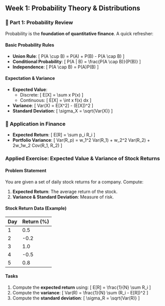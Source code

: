 ## **Week 1: Probability Theory & Distributions**

### **📌 Part 1: Probability Review**
Probability is the **foundation of quantitative finance**. A quick refresher:

#### **Basic Probability Rules**
- **Union Rule**: 
  \[ P(A \cup B) = P(A) + P(B) - P(A \cap B) \]
- **Conditional Probability**: 
  \[ P(A | B) = \frac{P(A \cap B)}{P(B)} \]
- **Independence**: 
  \[ P(A \cap B) = P(A)P(B) \]

#### **Expectation & Variance**
- **Expected Value**:
  - Discrete: \[ E[X] = \sum x P(x) \]
  - Continuous: \[ E[X] = \int x f(x) dx \]
- **Variance**:
  \[ Var(X) = E[X^2] - (E[X])^2 \]
- **Standard Deviation**:
  \[ \sigma_X = \sqrt{Var(X)} \]

### **📌 Application in Finance**
- **Expected Return**: 
  \[ E[R] = \sum p_i R_i \]
- **Portfolio Variance**: 
  \[ Var(R_p) = w_1^2 Var(R_1) + w_2^2 Var(R_2) + 2w_1w_2 Cov(R_1, R_2) \]

### **Applied Exercise: Expected Value & Variance of Stock Returns**
#### **Problem Statement**
You are given a set of daily stock returns for a company. Compute:
1. **Expected Return**: The average return of the stock.
2. **Variance & Standard Deviation**: Measure of risk.

#### **Stock Return Data (Example)**
| Day | Return (%) |
|----|-----------|
| 1  |  0.5      |
| 2  | -0.2      |
| 3  |  1.0      |
| 4  | -0.5      |
| 5  |  0.8      |

#### **Tasks**
1. Compute the **expected return** using:
   \[ E[R] = \frac{1}{N} \sum R_i \]
2. Compute the **variance**:
   \[ Var(R) = \frac{1}{N} \sum (R_i - E[R])^2 \]
3. Compute the **standard deviation**:
   \[ \sigma_R = \sqrt{Var(R)} \]